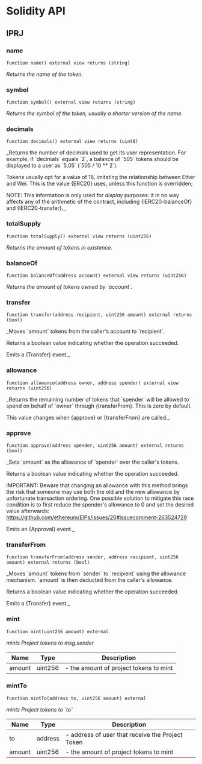 # Solidity API

## IPRJ

### name

```solidity
function name() external view returns (string)
```

_Returns the name of the token._

### symbol

```solidity
function symbol() external view returns (string)
```

_Returns the symbol of the token, usually a shorter version of the
name._

### decimals

```solidity
function decimals() external view returns (uint8)
```

_Returns the number of decimals used to get its user representation.
For example, if &#x60;decimals&#x60; equals &#x60;2&#x60;, a balance of &#x60;505&#x60; tokens should
be displayed to a user as &#x60;5,05&#x60; (&#x60;505 / 10 ** 2&#x60;).

Tokens usually opt for a value of 18, imitating the relationship between
Ether and Wei. This is the value {ERC20} uses, unless this function is
overridden;

NOTE: This information is only used for _display_ purposes: it in
no way affects any of the arithmetic of the contract, including
{IERC20-balanceOf} and {IERC20-transfer}._

### totalSupply

```solidity
function totalSupply() external view returns (uint256)
```

_Returns the amount of tokens in existence._

### balanceOf

```solidity
function balanceOf(address account) external view returns (uint256)
```

_Returns the amount of tokens owned by &#x60;account&#x60;._

### transfer

```solidity
function transfer(address recipient, uint256 amount) external returns (bool)
```

_Moves &#x60;amount&#x60; tokens from the caller&#x27;s account to &#x60;recipient&#x60;.

Returns a boolean value indicating whether the operation succeeded.

Emits a {Transfer} event._

### allowance

```solidity
function allowance(address owner, address spender) external view returns (uint256)
```

_Returns the remaining number of tokens that &#x60;spender&#x60; will be
allowed to spend on behalf of &#x60;owner&#x60; through {transferFrom}. This is
zero by default.

This value changes when {approve} or {transferFrom} are called._

### approve

```solidity
function approve(address spender, uint256 amount) external returns (bool)
```

_Sets &#x60;amount&#x60; as the allowance of &#x60;spender&#x60; over the caller&#x27;s tokens.

Returns a boolean value indicating whether the operation succeeded.

IMPORTANT: Beware that changing an allowance with this method brings the risk
that someone may use both the old and the new allowance by unfortunate
transaction ordering. One possible solution to mitigate this race
condition is to first reduce the spender&#x27;s allowance to 0 and set the
desired value afterwards:
https://github.com/ethereum/EIPs/issues/20#issuecomment-263524729

Emits an {Approval} event._

### transferFrom

```solidity
function transferFrom(address sender, address recipient, uint256 amount) external returns (bool)
```

_Moves &#x60;amount&#x60; tokens from &#x60;sender&#x60; to &#x60;recipient&#x60; using the
allowance mechanism. &#x60;amount&#x60; is then deducted from the caller&#x27;s
allowance.

Returns a boolean value indicating whether the operation succeeded.

Emits a {Transfer} event._

### mint

```solidity
function mint(uint256 amount) external
```

_mints Project tokens to msg.sender_

| Name | Type | Description |
| ---- | ---- | ----------- |
| amount | uint256 | - the amount of project tokens to mint |

### mintTo

```solidity
function mintTo(address to, uint256 amount) external
```

_mints Project tokens to &#x60;to&#x60;_

| Name | Type | Description |
| ---- | ---- | ----------- |
| to | address | - address of user that receive the Project Token |
| amount | uint256 | - the amount of project tokens to mint |

